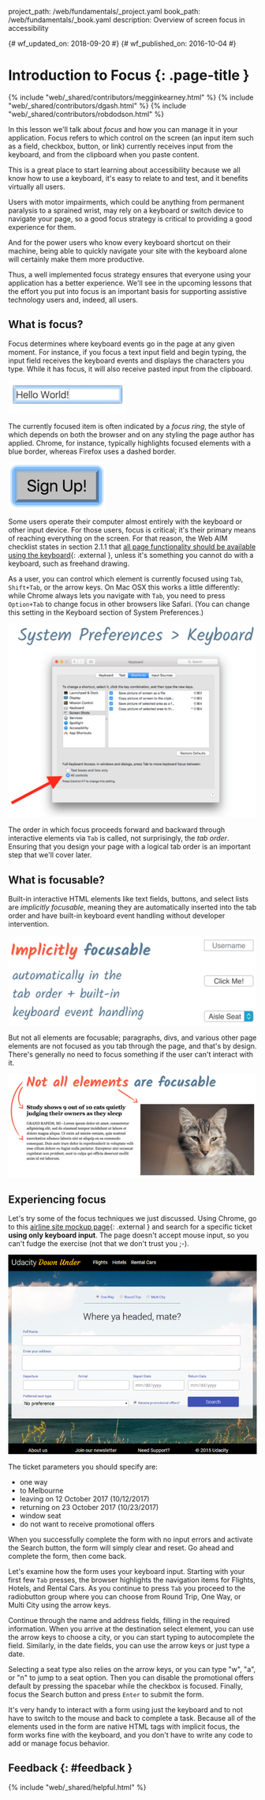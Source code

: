 project_path: /web/fundamentals/_project.yaml
book_path: /web/fundamentals/_book.yaml
description: Overview of screen focus in accessibility


{# wf_updated_on: 2018-09-20 #}
{# wf_published_on: 2016-10-04 #}

# Introduction to Focus {: .page-title }

{% include "web/_shared/contributors/megginkearney.html" %}
{% include "web/_shared/contributors/dgash.html" %}
{% include "web/_shared/contributors/robdodson.html" %}



In this lesson we'll talk about *focus* and how you can manage it in your
application. Focus refers to which control on the screen (an input item such as
a field, checkbox, button, or link) currently receives input from the keyboard,
and from the clipboard when you paste content.

This is a great place to start learning about accessibility because we all know
how to use a keyboard, it's easy to relate to and test, and it benefits
virtually all users.

Users with motor impairments, which could be anything from permanent paralysis
to a sprained wrist, may rely on a keyboard or switch device to navigate your
page, so a good focus strategy is critical to providing a good experience for
them.

And for the power users who know every keyboard shortcut on their machine, being
able to quickly navigate your site with the keyboard alone will certainly make
them more productive.

Thus, a well implemented focus strategy ensures that everyone using your
application has a better experience. We'll see in the upcoming lessons that the
effort you put into focus is an important basis for supporting assistive
technology users and, indeed, all users.

## What is focus?

Focus determines where keyboard events go in the page at any given moment. For
instance, if you focus a text input field and begin typing, the input field
receives the keyboard events and displays the characters you type. While it has
focus, it will also receive pasted input from the clipboard.

![keyboard focus in a text field](imgs/keyboard-focus.png)

The currently focused item is often indicated by a *focus ring*, the style of
which depends on both the browser and on any styling the page author has
applied. Chrome, for instance, typically highlights focused elements with a blue
border, whereas Firefox uses a dashed border.

![sign up button](imgs/sign-up.png)

Some users operate their computer almost entirely with the keyboard or other
input device. For those users, focus is critical; it's their primary means of
reaching everything on the screen. For that reason, the Web AIM checklist states
in section 2.1.1 that [all page functionality should be available using the
keyboard](http://webaim.org/standards/wcag/checklist#sc2.1.1){: .external },
unless it's something you cannot do with a keyboard, such as freehand drawing.

As a user, you can control which element is currently focused using `Tab`,
`Shift+Tab`, or the arrow keys. On Mac OSX this works a little differently:
while Chrome always lets you navigate with `Tab`, you need to press `Option+Tab`
to change focus in other browsers like Safari. (You can change this setting in
the Keyboard section of System Preferences.)

![keyboard preferences dialog](imgs/system-prefs2.png)

The order in which focus proceeds forward and backward through interactive
elements via `Tab` is called, not surprisingly, the *tab order*. Ensuring that
you design your page with a logical tab order is an important step that we'll
cover later.

## What is focusable?

Built-in interactive HTML elements like text fields, buttons, and select lists
are *implicitly focusable*, meaning they are automatically inserted into the tab
order and have built-in keyboard event handling without developer intervention.

![implicitly focusable fields](imgs/implicitly-focused.png)

But not all elements are focusable; paragraphs, divs, and various other page
elements are not focused as you tab through the page, and that's by design.
There's generally no need to focus something if the user can't interact with it.

![not all elements are focusable](imgs/not-all-elements.png)

## Experiencing focus

Let's try some of the focus techniques we just discussed. Using Chrome, go to
this [airline site mockup
page](http://udacity.github.io/ud891/lesson2-focus/01-basic-form/){: .external }
and search for a specific ticket **using only keyboard input**. The page doesn't
accept mouse input, so you can't fudge the exercise (not that we don't trust you
;-).

![airline site mockup](imgs/airlinesite2.png)

The ticket parameters you should specify are:

 - one way
 - to Melbourne
 - leaving on 12 October 2017 (10/12/2017)
 - returning on 23 October 2017 (10/23/2017)
 - window seat
 - do not want to receive promotional offers

When you successfully complete the form with no input errors and activate the
Search button, the form will simply clear and reset. Go ahead and complete the
form, then come back.

Let's examine how the form uses your keyboard input. Starting with your first
few `Tab` presses, the browser highlights the navigation items for Flights,
Hotels, and Rental Cars. As you continue to press `Tab` you proceed to the
radiobutton group where you can choose from Round Trip, One Way, or Multi City
using the arrow keys.

Continue through the name and address fields, filling in the required
information. When you arrive at the destination select element, you can use the
arrow keys to choose a city, or you can start typing to autocomplete the field.
Similarly, in the date fields, you can use the arrow keys or just type a date.

Selecting a seat type also relies on the arrow keys, or you can type "w", "a",
or "n" to jump to a seat option. Then you can disable the promotional offers
default by pressing the spacebar while the checkbox is focused. Finally, focus
the Search button and press `Enter` to submit the form.

It's very handy to interact with a form using just the keyboard and to not have
to switch to the mouse and back to complete a task. Because all of the elements
used in the form are native HTML tags with implicit focus, the form works fine
with the keyboard, and you don't have to write any code to add or manage focus
behavior.

## Feedback {: #feedback }

{% include "web/_shared/helpful.html" %}
